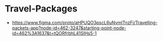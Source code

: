# Travel-Packages
- https://www.figma.com/proto/aHPUQO3pscL6uNvmlTnzFj/Travelling-packets-app?node-id=462-3247&starting-point-node-id=462%3A1637&t=tQORfrbhL41SIHs5-1

